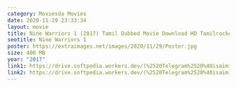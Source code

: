 ```yaml
---
category: Moviesda Movies
date: 2020-11-29 23:33:34
layout: movie
title: Nine Warriors 1 (2017) Tamil Dubbed Movie Download HD Tamilrockers
seotitle: Nine Warriors 1
poster: https://extraimages.net/images/2020/11/29/Poster.jpg
size: 400 MB
year: "2017"
link1: https://drive.softpedia.workers.dev/(%2520Telegram%2520%40isaiminidownload%2520)%2520-%2520Nine%2520Warriors%25201%2520(2017)%2520HDRip%2520-%2520Org%2520%5BTamil%2520%2B%2520Telugu%5D%2520-%2520250MB.mkv?rootId=0AN9zhQ1hps-9Uk9PVA
link2: https://drive.softpedia.workers.dev/(%2520Telegram%2520%40isaiminidownload%2520)%2520-%2520Nine%2520Warriors%25201%2520(2017)%2520HDRip%2520-%2520Org%2520%5BTamil%2520%2B%2520Telugu%5D%2520-%2520250MB.mkv?rootId=0AN9zhQ1hps-9Uk9PVA
---
```

